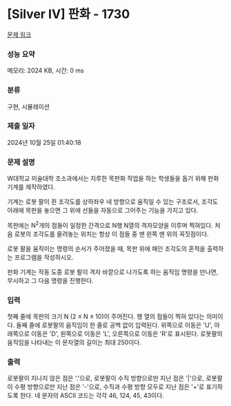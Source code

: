 # [Silver IV] 판화 - 1730 

[문제 링크](https://www.acmicpc.net/problem/1730) 

### 성능 요약

메모리: 2024 KB, 시간: 0 ms

### 분류

구현, 시뮬레이션

### 제출 일자

2024년 10월 25일 01:40:18

### 문제 설명

<p>W대학교 미술대학 조소과에서는 지루한 목판화 작업을 하는 학생들을 돕기 위해 판화 기계를 제작하였다.</p>

<p>기계는 로봇 팔이 쥔 조각도를 상하좌우 네 방향으로 움직일 수 있는 구조로서, 조각도 아래에 목판을 놓으면 그 위에 선들을 자동으로 그어주는 기능을 가지고 있다.</p>

<p>목판에는 N<sup>2</sup>개의 점들이 일정한 간격으로 N행 N열의 격자모양을 이루며 찍혀있다. 처음 로봇의 조각도를 올려놓는 위치는 항상 이 점들 중 맨 왼쪽 맨 위의 꼭짓점이다.</p>

<p>로봇 팔을 움직이는 명령의 순서가 주어졌을 때, 목판 위에 패인 조각도의 혼적을 출력하는 프로그램을 작성하시오.</p>

<p>판화 기계는 작동 도중 로봇 팔이 격자 바깥으로 나가도록 하는 움직임 명령을 만나면, 무시하고 그 다음 명령을 진행한다.</p>

### 입력 

 <p>첫째 줄에 목판의 크기 N (2 ≤ N ≤ 10)이 주어진다. 행 열의 점들이 찍혀 있다는 의미이다. 둘째 줄에 로봇팔의 움직임이 한 줄로 공백 없이 입력된다. 위쪽으로 이동은 'U', 아래쪽으로 이동은 'D', 왼쪽으로 이동은 'L', 오른쪽으로 이동은 'R'로 표시된다. 로봇팔의 움직임을 나타내는 이 문자열의 길이는 최대 250이다.</p>

### 출력 

 <p>로봇팔이 지나지 않은 점은 '.'으로, 로봇팔이 수직 방향으로만 지난 점은 '|'으로, 로봇팔이 수평 방향으로만 지난 점은 '-'으로, 수직과 수평 방향 모두로 지난 점은 '+'로 표기하도록 한다. 네 문자의 ASCII 코드는 각각 46, 124, 45, 43이다.</p>

